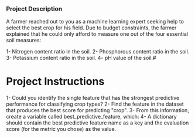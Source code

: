 ### Project Description
A farmer reached out to you as a machine learning expert seeking help to select the best crop for his field. Due to budget constraints, the farmer explained that he could only afford to measure one out of the four essential soil measures:

1- Nitrogen content ratio in the soil.
2- Phosphorous content ratio in the soil.
3- Potassium content ratio in the soil.
4- pH value of the soil.# 

# Project Instructions
1- Could you identify the single feature that has the strongest predictive performance for classifying crop types?
2- Find the feature in the dataset that produces the best score for predicting "crop".
3- From this information, create a variable called best_predictive_feature, which:
4- A dictionary should contain the best predictive feature name as a key and the evaluation score (for the metric you chose) as the value.

